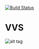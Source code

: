 [![Build Status](https://travis-ci.org/Darktuse/VVS.svg)](https://travis-ci.org/Darktuse/VVS)
# VVS

![alt tag](https://dl.dropboxusercontent.com/u/11709639/class-diagram-with-notes-simplified.png)

